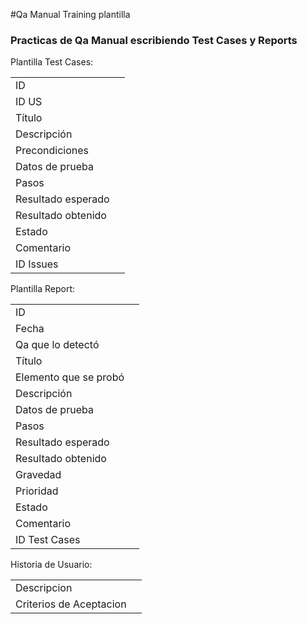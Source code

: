 #Qa Manual Training plantilla

### Practicas de Qa Manual escribiendo Test Cases y Reports

Plantilla Test Cases:

|                    |                                                                                                                                                                                                               |
| ------------------ | ------------------------------------------------------------------------------------------------------------------------------------------------------------------------------------------------------------- |
| ID                 |                                                                                                                                                                                                               |
| ID US              |                                                                                                                                                                                                               |
| Título             |                                                                                                                                                                                                               |
| Descripción        |                                                                                                                                                                                                               |
| Precondiciones     |                                                                                                                                                                                                               |
| Datos de prueba    |                                                                                                                                                                                                               |
| Pasos              |                                                                                                                                                                                                               |
| Resultado esperado |                                                                                                                                                                                                               |
| Resultado obtenido |                                                                                                                                                                                                               |
| Estado             |                                                                                                                                                                                                               |
| Comentario         |                                                                                                                                                                                                               |
| ID Issues          |                                                                                                                                                                                                               |

Plantilla Report:

|                    |                                                                                                                                                                                                               |
| ------------------ | ------------------------------------------------------------------------------------------------------------------------------------------------------------------------------------------------------------- |
| ID                 |                                                                                                                                                                                                               |
| Fecha              |                                                                                                                                                                                                               |
| Qa que lo detectó  |                                                                                                                                                                                                               |
| Título             |                                                                                                                                                                                                               |
| Elemento que se probó  |                                                                                                                                                                                                               |
| Descripción        |                                                                                                                                                                                                               |
| Datos de prueba    |                                                                                                                                                                                                               |
| Pasos              |                                                                                                                                                                                                               |
| Resultado esperado |                                                                                                                                                                                                               |
| Resultado obtenido |                                                                                                                                                                                                               |
| Gravedad           |                                                                                                                                                                                                               |
| Prioridad          |                                                                                                                                                                                                               |
| Estado             |                                                                                                                                                                                                               |
| Comentario         |                                                                                                                                                                                                               |
| ID Test Cases      |                                                                                                                                                                                                               |

Historia de Usuario:

|                    |                                                                                                                                                                                                               |
| ------------------ | ------------------------------------------------------------------------------------------------------------------------------------------------------------------------------------------------------------- |
| Descripcion         |                                                                                                                                                                                                               |
| Criterios de Aceptacion |                                                                                                                                                                                                               |
